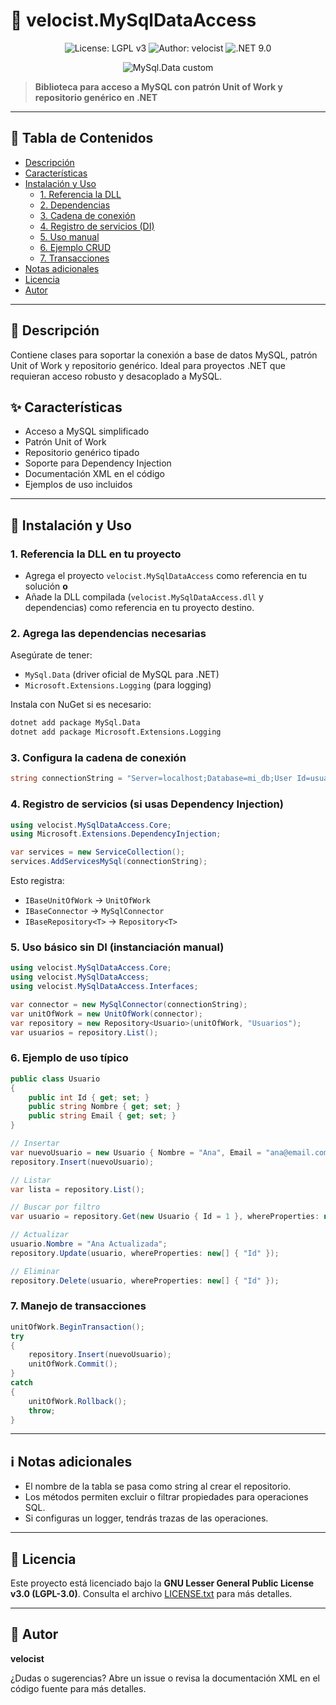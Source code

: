 ﻿# 🚀 velocist.MySqlDataAccess

<p align="center">
  <img src="https://img.shields.io/badge/License-LGPL%20v3-blue.svg" alt="License: LGPL v3">
  <img src="https://img.shields.io/badge/Author-velocist-green.svg" alt="Author: velocist">
  <img src="https://img.shields.io/badge/.NET-9.0-blueviolet" alt=".NET 9.0">
</p>
<p align="center">
  <img src="https://img.shields.io/badge/MySql.Data-6.6.4-yellow" alt="MySql.Data custom">
</p>

> **Biblioteca para acceso a MySQL con patrón Unit of Work y repositorio genérico en .NET**

---

## 📑 Tabla de Contenidos
- [Descripción](#descripcion)
- [Características](#caracteristicas)
- [Instalación y Uso](#instalacion-y-uso)
  - [1. Referencia la DLL](#1)
  - [2. Dependencias](#2)
  - [3. Cadena de conexión](#3)
  - [4. Registro de servicios (DI)](#4)
  - [5. Uso manual](#5)
  - [6. Ejemplo CRUD](#6)
  - [7. Transacciones](#7)
- [Notas adicionales](#notas-adicionales)
- [Licencia](#licencia)
- [Autor](#autor)

---

## 📝 Descripción<a name="descripcion"></a>
Contiene clases para soportar la conexión a base de datos MySQL, patrón Unit of Work y repositorio genérico. Ideal para proyectos .NET que requieran acceso robusto y desacoplado a MySQL.

## ✨ Características<a name="caracteristicas"></a>
- Acceso a MySQL simplificado
- Patrón Unit of Work
- Repositorio genérico tipado
- Soporte para Dependency Injection
- Documentación XML en el código
- Ejemplos de uso incluidos

---

## 🚦 Instalación y Uso<a name="instalacion-y-uso"></a>

### 1. Referencia la DLL en tu proyecto<a name="1"></a>
- Agrega el proyecto `velocist.MySqlDataAccess` como referencia en tu solución **o**
- Añade la DLL compilada (`velocist.MySqlDataAccess.dll` y dependencias) como referencia en tu proyecto destino.

### 2. Agrega las dependencias necesarias<a name=""></a>
Asegúrate de tener:
- `MySql.Data` (driver oficial de MySQL para .NET)
- `Microsoft.Extensions.Logging` (para logging)

Instala con NuGet si es necesario:
```sh
dotnet add package MySql.Data
dotnet add package Microsoft.Extensions.Logging
```

### 3. Configura la cadena de conexión<a name="3"></a>
```csharp
string connectionString = "Server=localhost;Database=mi_db;User Id=usuario;Password=contraseña;";
```

### 4. Registro de servicios (si usas Dependency Injection)<a name="4"></a>
```csharp
using velocist.MySqlDataAccess.Core;
using Microsoft.Extensions.DependencyInjection;

var services = new ServiceCollection();
services.AddServicesMySql(connectionString);
```
Esto registra:
- `IBaseUnitOfWork` → `UnitOfWork`
- `IBaseConnector` → `MySqlConnector`
- `IBaseRepository<T>` → `Repository<T>`

### 5. Uso básico sin DI (instanciación manual)<a name="5"></a>
```csharp
using velocist.MySqlDataAccess.Core;
using velocist.MySqlDataAccess;
using velocist.MySqlDataAccess.Interfaces;

var connector = new MySqlConnector(connectionString);
var unitOfWork = new UnitOfWork(connector);
var repository = new Repository<Usuario>(unitOfWork, "Usuarios");
var usuarios = repository.List();
```

### 6. Ejemplo de uso típico<a name="6"></a>
```csharp
public class Usuario
{
    public int Id { get; set; }
    public string Nombre { get; set; }
    public string Email { get; set; }
}

// Insertar
var nuevoUsuario = new Usuario { Nombre = "Ana", Email = "ana@email.com" };
repository.Insert(nuevoUsuario);

// Listar
var lista = repository.List();

// Buscar por filtro
var usuario = repository.Get(new Usuario { Id = 1 }, whereProperties: new[] { "Id" });

// Actualizar
usuario.Nombre = "Ana Actualizada";
repository.Update(usuario, whereProperties: new[] { "Id" });

// Eliminar
repository.Delete(usuario, whereProperties: new[] { "Id" });
```

### 7. Manejo de transacciones<a name="7"></a>
```csharp
unitOfWork.BeginTransaction();
try
{
    repository.Insert(nuevoUsuario);
    unitOfWork.Commit();
}
catch
{
    unitOfWork.Rollback();
    throw;
}
```

---

## ℹ️ Notas adicionales<a name="notas-adicionales"></a>
- El nombre de la tabla se pasa como string al crear el repositorio.
- Los métodos permiten excluir o filtrar propiedades para operaciones SQL.
- Si configuras un logger, tendrás trazas de las operaciones.

---

## 📝 Licencia<a name="licencia"></a>

Este proyecto está licenciado bajo la **GNU Lesser General Public License v3.0 (LGPL-3.0)**. Consulta el archivo [LICENSE.txt](./LICENSE.txt) para más detalles.

---

## 👤 Autor<a name="autor"></a>

**velocist**

¿Dudas o sugerencias? Abre un issue o revisa la documentación XML en el código fuente para más detalles.
